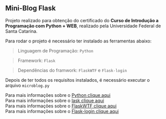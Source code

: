 ## Mini-Blog Flask

Projeto realizado para obtenção do certificado do **Curso de Introdução a Programação com Python + WEB**, realizado pela Universidade Federal de Santa Catarina.


Para rodar o projeto é necessário ter instalado as ferramentas abaixo:

> Linguagem de Programação: ```Python```

> Framework: ```Flask```

> Dependências do framwork: ```FlaskWTF``` e ```Flask-login```

Depois de ter todos os requisitos instalados, é necessário executar o arquivo ```microblog.py```

Para mais informações sobre o [Python clique aqui](https://www.python.org/)<br>
Para mais informações sobre o [lask clique aqui](https://flask.palletsprojects.com/en/2.2.x/)<br>
Para mais informações sobre o [FlaskWTF clique aqui](https://flask-wtf.readthedocs.io/en/1.0.x/)<br>
Para mais informações sobre o [Flask-login clique aqui](https://flask-login.readthedocs.io/en/latest/)
